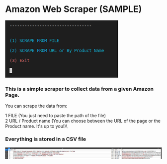 # Amazon Web Scraper (SAMPLE)

![screenshot start](/screenshots/1.png)

### This is a simple scraper to collect data from a given Amazon Page.
You can scrape the data from:

1 FILE (You just need to paste the path of the file)\
2 URL / Product name (You can choose between the URL of the page or the Product name. It's up to you!)\

### Everything is stored in a CSV file
![screenshot csv](/screenshots/2.png)

